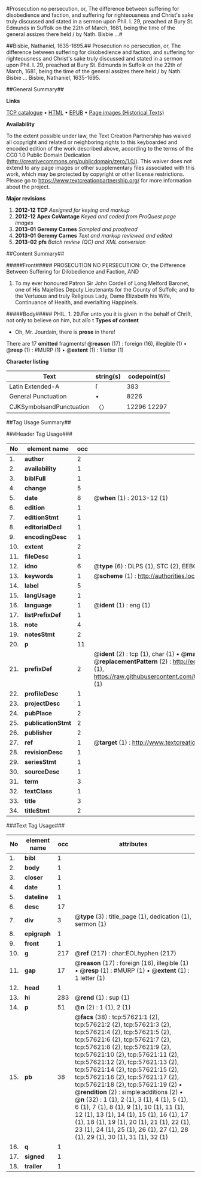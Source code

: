 #Prosecution no persecution, or, The difference between suffering for disobedience and faction, and suffering for righteousness and Christ's sake truly discussed and stated in a sermon upon Phil. I. 29, preached at Bury St. Edmunds in Suffolk on the 22th of March, 1681, being the time of the general assizes there held / by Nath. Bisbie ...#

##Bisbie, Nathaniel, 1635-1695.##
Prosecution no persecution, or, The difference between suffering for disobedience and faction, and suffering for righteousness and Christ's sake truly discussed and stated in a sermon upon Phil. I. 29, preached at Bury St. Edmunds in Suffolk on the 22th of March, 1681, being the time of the general assizes there held / by Nath. Bisbie ...
Bisbie, Nathaniel, 1635-1695.

##General Summary##

**Links**

[TCP catalogue](http://www.ota.ox.ac.uk/tcp/)  • 
[HTML](http://tei.it.ox.ac.uk/tcp/Texts-HTML/free/A28/A28223.html)  • 
[EPUB](http://tei.it.ox.ac.uk/tcp/Texts-EPUB/free/A28/A28223.epub) • 
[Page images (Historical Texts)](https://historicaltexts.jisc.ac.uk/eebo-12258232e)

**Availability**

To the extent possible under law, the Text Creation Partnership has waived all copyright and related or neighboring rights to this keyboarded and encoded edition of the work described above, according to the terms of the CC0 1.0 Public Domain Dedication (http://creativecommons.org/publicdomain/zero/1.0/). This waiver does not extend to any page images or other supplementary files associated with this work, which may be protected by copyright or other license restrictions. Please go to https://www.textcreationpartnership.org/ for more information about the project.

**Major revisions**

1. __2012-12__ __TCP__ *Assigned for keying and markup*
1. __2012-12__ __Apex CoVantage__ *Keyed and coded from ProQuest page images*
1. __2013-01__ __Geremy Carnes__ *Sampled and proofread*
1. __2013-01__ __Geremy Carnes__ *Text and markup reviewed and edited*
1. __2013-02__ __pfs__ *Batch review (QC) and XML conversion*

##Content Summary##

#####Front#####
 PROSECUTION NO PERSECUTION: Or, the Difference Between Suffering for Diſobedience and Faction, AND 
1. To my ever honoured Patron Sir John Cordell of Long Melford Baronet, one of His Majeſties Deputy Lieutenants for the County of Suffolk; and to the Vertuous and truly Religious Lady, Dame Elizabeth his Wife, Continuance of Health, and everlaſting Happineſs.

#####Body#####
PHIL. 1. 29.For unto you it is given in the behalf of Chriſt, not only to believe on him, but alſo t
**Types of content**

  * Oh, Mr. Jourdain, there is **prose** in there!

There are 17 **omitted** fragments! 
 @__reason__ (17) : foreign (16), illegible (1)  •  @__resp__ (1) : #MURP (1)  •  @__extent__ (1) : 1 letter (1)

**Character listing**


|Text|string(s)|codepoint(s)|
|---|---|---|
|Latin Extended-A|ſ|383|
|General Punctuation|•|8226|
|CJKSymbolsandPunctuation|〈〉|12296 12297|

##Tag Usage Summary##

###Header Tag Usage###

|No|element name|occ|attributes|
|---|---|---|---|
|1.|__author__|2||
|2.|__availability__|1||
|3.|__biblFull__|1||
|4.|__change__|5||
|5.|__date__|8| @__when__ (1) : 2013-12 (1)|
|6.|__edition__|1||
|7.|__editionStmt__|1||
|8.|__editorialDecl__|1||
|9.|__encodingDesc__|1||
|10.|__extent__|2||
|11.|__fileDesc__|1||
|12.|__idno__|6| @__type__ (6) : DLPS (1), STC (2), EEBO-CITATION (1), OCLC (1), VID (1)|
|13.|__keywords__|1| @__scheme__ (1) : http://authorities.loc.gov/ (1)|
|14.|__label__|5||
|15.|__langUsage__|1||
|16.|__language__|1| @__ident__ (1) : eng (1)|
|17.|__listPrefixDef__|1||
|18.|__note__|4||
|19.|__notesStmt__|2||
|20.|__p__|11||
|21.|__prefixDef__|2| @__ident__ (2) : tcp (1), char (1)  •  @__matchPattern__ (2) : ([0-9\-]+):([0-9IVX]+) (1), (.+) (1)  •  @__replacementPattern__ (2) : http://eebo.chadwyck.com/downloadtiff?vid=$1&page=$2 (1), https://raw.githubusercontent.com/textcreationpartnership/Texts/master/tcpchars.xml#$1 (1)|
|22.|__profileDesc__|1||
|23.|__projectDesc__|1||
|24.|__pubPlace__|2||
|25.|__publicationStmt__|2||
|26.|__publisher__|2||
|27.|__ref__|1| @__target__ (1) : http://www.textcreationpartnership.org/docs/. (1)|
|28.|__revisionDesc__|1||
|29.|__seriesStmt__|1||
|30.|__sourceDesc__|1||
|31.|__term__|3||
|32.|__textClass__|1||
|33.|__title__|3||
|34.|__titleStmt__|2||


###Text Tag Usage###

|No|element name|occ|attributes|
|---|---|---|---|
|1.|__bibl__|1||
|2.|__body__|1||
|3.|__closer__|1||
|4.|__date__|1||
|5.|__dateline__|1||
|6.|__desc__|17||
|7.|__div__|3| @__type__ (3) : title_page (1), dedication (1), sermon (1)|
|8.|__epigraph__|1||
|9.|__front__|1||
|10.|__g__|217| @__ref__ (217) : char:EOLhyphen (217)|
|11.|__gap__|17| @__reason__ (17) : foreign (16), illegible (1)  •  @__resp__ (1) : #MURP (1)  •  @__extent__ (1) : 1 letter (1)|
|12.|__head__|1||
|13.|__hi__|283| @__rend__ (1) : sup (1)|
|14.|__p__|51| @__n__ (2) : 1 (1), 2 (1)|
|15.|__pb__|38| @__facs__ (38) : tcp:57621:1 (2), tcp:57621:2 (2), tcp:57621:3 (2), tcp:57621:4 (2), tcp:57621:5 (2), tcp:57621:6 (2), tcp:57621:7 (2), tcp:57621:8 (2), tcp:57621:9 (2), tcp:57621:10 (2), tcp:57621:11 (2), tcp:57621:12 (2), tcp:57621:13 (2), tcp:57621:14 (2), tcp:57621:15 (2), tcp:57621:16 (2), tcp:57621:17 (2), tcp:57621:18 (2), tcp:57621:19 (2)  •  @__rendition__ (2) : simple:additions (2)  •  @__n__ (32) : 1 (1), 2 (1), 3 (1), 4 (1), 5 (1), 6 (1), 7 (1), 8 (1), 9 (1), 10 (1), 11 (1), 12 (1), 13 (1), 14 (1), 15 (1), 16 (1), 17 (1), 18 (1), 19 (1), 20 (1), 21 (1), 22 (1), 23 (1), 24 (1), 25 (1), 26 (1), 27 (1), 28 (1), 29 (1), 30 (1), 31 (1), 32 (1)|
|16.|__q__|1||
|17.|__signed__|1||
|18.|__trailer__|1||
